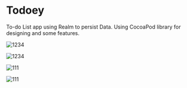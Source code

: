 # Todoey
To-do List app using Realm to persist Data. Using CocoaPod library for designing and some features.

![1234](https://user-images.githubusercontent.com/43090951/53363170-d4d92400-3909-11e9-9715-224cf3708f0c.gif)

![1234](https://user-images.githubusercontent.com/43090951/53363358-45804080-390a-11e9-8884-4a61e2585528.gif)

![111](https://user-images.githubusercontent.com/43090951/53363507-a7d94100-390a-11e9-9b1d-9132478f35b9.gif)


![111](https://user-images.githubusercontent.com/43090951/53362633-a3ac2400-3908-11e9-8e76-0b04e6a6d870.gif)
